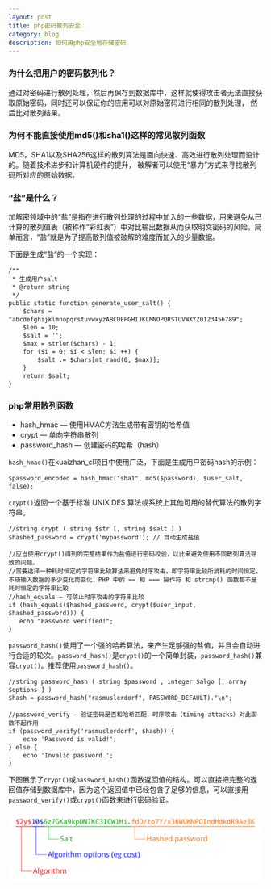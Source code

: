 ```yaml
---
layout: post
title: php密码散列安全
category: blog
description: 如何用php安全地存储密码
---
```


### 为什么把用户的密码散列化？

通过对密码进行散列处理，然后再保存到数据库中，这样就使得攻击者无法直接获取原始密码，同时还可以保证你的应用可以对原始密码进行相同的散列处理， 然后比对散列结果。

### 为何不能直接使用md5()和sha1()这样的常见散列函数

MD5，SHA1以及SHA256这样的散列算法是面向快速、高效进行散列处理而设计的。随着技术进步和计算机硬件的提升， 破解者可以使用“暴力”方式来寻找散列码所对应的原始数据。

### “盐”是什么？

加解密领域中的“盐”是指在进行散列处理的过程中加入的一些数据，用来避免从已计算的散列值表（被称作“彩虹表”）中对比输出数据从而获取明文密码的风险。简单而言，“盐”就是为了提高散列值被破解的难度而加入的少量数据。

下面是生成“盐”的一个实现：

    /**
     * 生成用户salt
     * @return string
     */
    public static function generate_user_salt() {
        $chars = "abcdefghijklmnopqrstuvwxyzABCDEFGHIJKLMNOPQRSTUVWXYZ0123456789";
        $len = 10;
        $salt = '';
        $max = strlen($chars) - 1;
        for ($i = 0; $i < $len; $i ++) {
            $salt .= $chars[mt_rand(0, $max)];
        }
        return $salt;
    }

### php常用散列函数

* hash_hmac — 使用HMAC方法生成带有密钥的哈希值
* crypt — 单向字符串散列
* password_hash — 创建密码的哈希（hash）

`hash_hmac()`在kuaizhan_cl项目中使用广泛，下面是生成用户密码hash的示例：

    $password_encoded = hash_hmac("sha1", md5($password), $user_salt, false);

`crypt()`返回一个基于标准 UNIX DES 算法或系统上其他可用的替代算法的散列字符串。

    //string crypt ( string $str [, string $salt ] )
    $hashed_password = crypt('mypassword'); // 自动生成盐值

    //应当使用crypt()得到的完整结果作为盐值进行密码校验，以此来避免使用不同散列算法导致的问题。
    //需要选择一种耗时恒定的字符串比较算法来避免时序攻击，即字符串比较所消耗的时间恒定，不随输入数据的多少变化而变化，PHP 中的 == 和 === 操作符 和 strcmp() 函数都不是耗时恒定的字符串比较
    //hash_equals — 可防止时序攻击的字符串比较
    if (hash_equals($hashed_password, crypt($user_input, $hashed_password))) {
       echo "Password verified!";
    }

`password_hash()`使用了一个强的哈希算法，来产生足够强的盐值，并且会自动进行合适的轮次。`password_hash()`是`crypt()`的一个简单封装，`password_hash()`兼容`crypt()`。推荐使用`password_hash()`。

    //string password_hash ( string $password , integer $algo [, array $options ] )
    $hash = password_hash("rasmuslerdorf", PASSWORD_DEFAULT)."\n";

    //password_verify — 验证密码是否和哈希匹配，时序攻击（timing attacks）对此函数不起作用
    if (password_verify('rasmuslerdorf', $hash)) {
        echo 'Password is valid!';
    } else {
        echo 'Invalid password.';
    }

下图展示了`crypt()`或`password_hash()`函数返回值的结构。可以直接把完整的返回值存储到数据库中，因为这个返回值中已经包含了足够的信息，可以直接用`password_verify()`或`crypt()`函数来进行密码验证。

![](/images/posts/2017-03-06-php密码散列安全/hash.svg)
